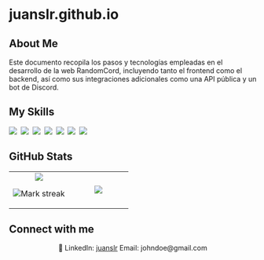 # juanslr.github.io
## About Me

Este documento recopila los pasos y tecnologías empleadas en el desarrollo de la web RandomCord, incluyendo tanto el frontend como el backend, así como sus integraciones adicionales como una API pública y un bot de Discord.

## My Skills

<img src="https://img.shields.io/badge/HTML-%23E34F26.svg?logo=html5&logoColor=white"> 
<img src="https://img.shields.io/badge/Tailwind%20CSS-%2338B2AC.svg?logo=tailwind-css&logoColor=white"> 
<img src="https://img.shields.io/badge/React-61DAFB?logo=react&logoColor=white"> 
<img src="https://img.shields.io/badge/Python-3776AB?logo=python&logoColor=fff"> 
<img src="https://img.shields.io/badge/FastAPI-009485.svg?logo=fastapi&logoColor=white"> 
<img src="https://img.shields.io/badge/Postgres-%23316192.svg?logo=postgresql&logoColor=white"> 
<img src="https://img.shields.io/badge/npm-CB3837?logo=npm&logoColor=fff"> 

## GitHub Stats

<table><tbody><tr border="none"><td width="50%" align="center">
<img align="center" src="https://readme-stats-fork-mauve.vercel.app/api/?username=juanslr&theme=dark&show_icons=true&count_private=true">

<img alt="Mark streak" src="https://github-readme-streak-stats-five-roan.vercel.app?user=juanslr&theme=dark"></td><td width="50%" align="center">
<img align="center" src="https://readme-stats-fork-mauve.vercel.app/api/top-langs/?username=juanslr&theme=dark&hide_border=false&no-bg=true&no-frame=true&langs_count=6"></td></tr></tbody></table>

## Connect with me

<p align="center">🔗 LinkedIn: <a href="htttps://linkedin.com/juansergiolora" target="_blank">juanslr</a> Email: johndoe@gmail.com</p>
